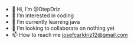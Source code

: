 - 👋 Hi, I’m @OtepDriz
- 👀 I’m interested in coding
- 🌱 I’m currently learning java
- 💞️ I’m looking to collaborate on nothing yet
- 📫 How to reach me josefcarldriz12@gmail.com

<!---
OtepDriz/OtepDriz is a ✨ special ✨ repository because its `README.md` (this file) appears on your GitHub profile.
You can click the Preview link to take a look at your changes.
--->
